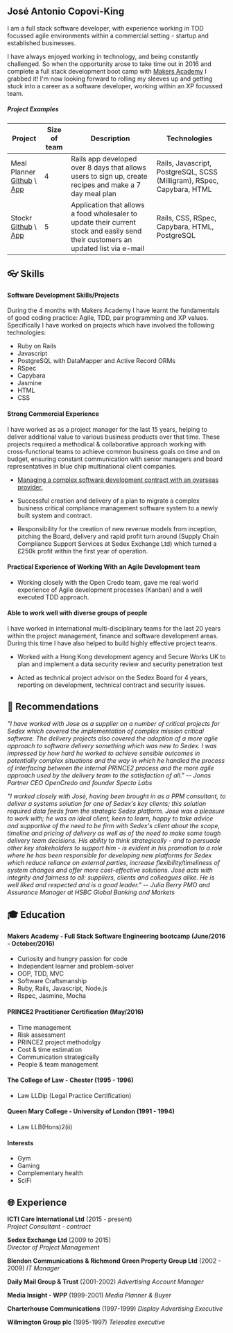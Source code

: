 ## José Antonio Copovi-King

 I am a full stack software developer, with experience working in TDD focussed agile environments within a commercial setting - startup and established businesses.

 I have always enjoyed working in technology, and being constantly challenged. So when the opportunity arose to take time out in 2016 and complete a full stack development boot camp with [Makers Academy](http://www.makersacademy.com/) I grabbed it! I'm now looking forward to rolling my sleeves up and getting stuck into a career as a software developer, working within an XP focussed team.

##### Project Examples
| Project | Size of team | Description | Technologies |
|---------|--------|-------------|--------------|
| Meal Planner<br>[Github](https://github.com/joseck0510/meal_planner) \ [App](https://meal-planner-ma.herokuapp.com/) |4| Rails app developed over 8 days that allows users to sign up, create recipes and make a 7 day meal plan | Rails, Javascript, PostgreSQL, SCSS (Milligram), RSpec, Capybara, HTML |
| Stockr<br>[Github](https://github.com/joseck0510/stockr) \ [App](https://samed-stockr.herokuapp.com/)  |5| Application that allows a food wholesaler to update their current stock and easily send their customers an updated list via e-mail | Rails, CSS, RSpec, Capybara, HTML, PostgreSQL |


## :eyeglasses: Skills

#### Software Development Skills/Projects

During the 4 months with Makers Academy I have learnt the fundamentals of good coding practice: Agile, TDD, pair programming and XP values.  Specifically I have worked on projects which have involved the following technologies:

- Ruby on Rails
- Javascript
- PostgreSQL with DataMapper and Active Record ORMs
- RSpec
- Capybara
- Jasmine
- HTML
- CSS

#### Strong Commercial Experience

I have worked as as a project manager for the last 15 years, helping to deliver additional value to various business products over that time. These projects required a methodical & collaborative  approach working with cross-functional teams to achieve common business goals on time and on budget, ensuring constant communication with senior managers and board representatives in blue chip multinational client companies.

- [Managing a complex software development contract with an overseas provider.](#icti)

- Successful creation and delivery of a plan to migrate a complex business critical compliance management software system to a newly built system and contract.

- Responsibility for the creation of new revenue models from inception, pitching the Board, delivery and rapid profit turn around (Supply Chain Compliance Support Services at Sedex Exchange Ltd) which turned a £250k  profit within the first year of operation.

#### Practical Experience of Working With an Agile Development team

- Working closely with the Open Credo team, gave me real world experience of Agile development processes (Kanban) and a well executed TDD approach.

#### Able to work well with diverse groups of people

I have worked in international multi-disciplinary teams for the last 20 years within the project management, finance and software development areas.  During this time I have also helped to build highly effective project teams.

- Worked with a Hong Kong development agency and Secure Works UK to plan and implement a data security review and security penetration test

- Acted as technical project advisor on the Sedex Board for 4 years, reporting on development, technical contract and security issues.


## :paperclip: Recommendations

*"I have worked with Jose as a supplier on a number of critical projects for Sedex which covered the implementation of complex mission critical software. The delivery projects also covered the adoption of a more agile approach to software delivery something which was new to Sedex. I was impressed by how hard he worked to achieve sensible outcomes in potentially complex situations and the way in which he handled the process of interfacing between the internal PRINCE2 process and the more agile approach used by the delivery team to the satisfaction of all."* <cite> --  Jonas Partner
CEO OpenCredo and founder Specto Labs </cite>


*"I worked closely with José, having been brought in as a PPM consultant, to deliver a systems solution for one of Sedex's key clients; this solution required data feeds from the strategic Sedex platform. José was a pleasure to work with; he was an ideal client, keen to learn, happy to take advice and supportive of the need to be firm with Sedex's client about the scope, timeline and pricing of delivery as well as of the need to make some tough delivery team decisions. His ability to think strategically - and to persuade other key stakeholders to support him - is evident in his promotion to a role where he has been responsible for developing new platforms for Sedex which reduce reliance on external parties, increase flexibility/timeliness of system changes and offer more cost-effective solutions. José acts with integrity and fairness to all: suppliers, clients and colleagues alike. He is well liked and respected and is a good leader."* <cite> -- Julia Berry
PMO and Assurance Manager at HSBC Global Banking and Markets </cite>

## :mortar_board: Education

#### Makers Academy - Full Stack Software Engineering bootcamp (June/2016 - October/2016)
- Curiosity and hungry passion for code
- Independent learner and problem-solver
- OOP, TDD, MVC
- Software Craftsmanship
- Ruby, Rails, Javascript, Node.js
- Rspec, Jasmine, Mocha

#### PRINCE2 Practitioner Certification (May/2016)
- Time management
- Risk assessment
- PRINCE2 project methodolgy
- Cost & time estimation
- Communication strategically
- People & team management

#### The College of Law - Chester (1995 - 1996)
- Law LLDip (Legal Practice Certification)

#### Queen Mary College - University of London (1991 - 1994)
- Law LLB(Hons)2(ii)

#### Interests
- Gym
- Gaming
- Complementary health
- SciFi

## :globe_with_meridians: Experience

**<a name="icti"></a> ICTI Care International Ltd** (2015 - present)    
*Project Consultant - contract*  

**Sedex Exchange Ltd** (2009 to 2015)   
*Director of Project Management*  

**Blendon Communications & Richmond Green Property Group Ltd** (2002 - 2009)
*IT Manager*

**Daily Mail Group & Trust** (2001-2002)
*Advertising Account Manager*

**Media Insight - WPP** (1999-2001)
*Media Planner & Buyer*

**Charterhouse Communications** (1997-1999)
*Display Advertising Executive*

**Wilmington Group plc** (1995-1997)
*Telesales executive*
